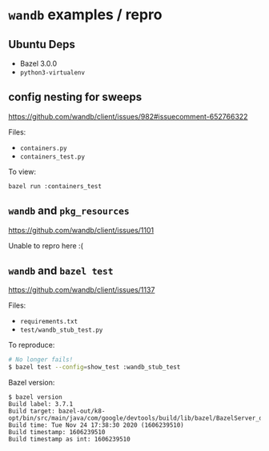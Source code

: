 # `wandb` examples / repro

## Ubuntu Deps

* Bazel 3.0.0
* `python3-virtualenv`

## config nesting for sweeps

<https://github.com/wandb/client/issues/982#issuecomment-652766322>

Files:

* `containers.py`
* `containers_test.py`

To view:

```
bazel run :containers_test
```

## `wandb` and `pkg_resources`

<https://github.com/wandb/client/issues/1101>

Unable to repro here :(

## `wandb` and `bazel test`

<https://github.com/wandb/client/issues/1137>

Files:

* `requirements.txt`
* `test/wandb_stub_test.py`

To reproduce:

```sh
# No longer fails!
$ bazel test --config=show_test :wandb_stub_test


```

Bazel version:
```
$ bazel version
Build label: 3.7.1
Build target: bazel-out/k8-opt/bin/src/main/java/com/google/devtools/build/lib/bazel/BazelServer_deploy.jar
Build time: Tue Nov 24 17:38:30 2020 (1606239510)
Build timestamp: 1606239510
Build timestamp as int: 1606239510
```

